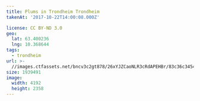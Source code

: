 ```yaml
---
title: Plums in Trondheim Trondheim
takenAt: '2017-10-22T14:00:08.000Z'

license: CC BY-ND 3.0
geo:
  lat: 63.400236
  lng: 10.368644
tags:
  - trondheim
url: >-
  //images.ctfassets.net/bncv3c2gt878/26xYJZCaoNLR3cRdAPEHBr/83c36c3454faac896fcb733151ac732b/plums-in-trondheim-trondheim_37810657516_o
size: 1939491
image:
  width: 4192
  height: 2358
---
```

